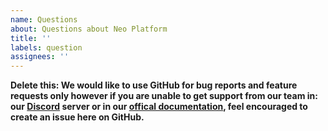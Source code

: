 ```yaml
---
name: Questions
about: Questions about Neo Platform
title: ''
labels: question
assignees: ''
---
```


**Delete this: We would like to use GitHub for bug reports and feature requests only however if you are unable to get support from our team in: our [Discord](https://discord.io/neo) server or in our [offical documentation](https://docs.epicchain.org/docs/en-us/index.html), feel encouraged to create an issue here on GitHub.**
